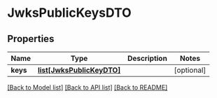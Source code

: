 # JwksPublicKeysDTO

## Properties
Name | Type | Description | Notes
------------ | ------------- | ------------- | -------------
**keys** | [**list[JwksPublicKeyDTO]**](JwksPublicKeyDTO.md) |  | [optional] 

[[Back to Model list]](../README.md#documentation-for-models) [[Back to API list]](../README.md#documentation-for-api-endpoints) [[Back to README]](../README.md)

